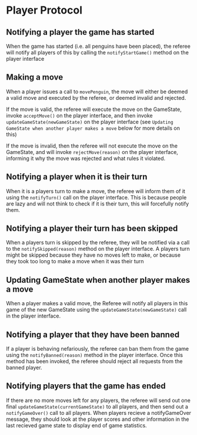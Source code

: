 # Player Protocol

## Notifying a player the game has started

When the game has started (i.e. all penguins have been placed), the referee will notify all players of this by calling the `notifyStartGame()` method on the player interface

## Making a move

When a player issues a call to `movePenguin`, the move will either be deemed a valid move and executed by the referee, or deemed invalid and rejected.

If the move is valid, the referee will execute the move on the GameState, invoke `acceptMove()` on the player interface, and then invoke `updateGameState(newGameState)` on the player interface (see `Updating GameState when another player makes a move` below for more details on this)

If the move is invalid, then the referee will not execute the move on the GameState, and will invoke `rejectMove(reason)` on the player interface, informing it why the move was rejected and what rules it violated.

## Notifying a player when it is their turn

When it is a players turn to make a move, the referee will inform them of it using the `notifyTurn()` call on the player interface. This is because people are lazy and will not think to check if it is their turn, this will forcefully notify them.

## Notifying a player their turn has been skipped

When a players turn is skipped by the referee, they will be notified via a call to the `notifySkipped(reason)` method on the player interface. A players turn might be skipped because they have no moves left to make, or because they took too long to make a move when it was their turn

## Updating GameState when another player makes a move

When a player makes a valid move, the Referee will notify all players in this game of the new GameState using the `updateGameState(newGameState)` call in the player interface.

## Notifying a player that they have been banned

If a player is behaving nefariously, the referee can ban them from the game using the `notifyBanned(reason)` method in the player interface. Once this method has been invoked, the referee should reject all requests from the banned player.

## Notifying players that the game has ended

If there are no more moves left for any players, the referee will send out one final `updateGameState(currentGameState)` to all players, and then send out a `notifyGameOver()` call to all players. When players recieve a notifyGameOver message, they should look at the player scores and other information in the last recieved game state to display end of game statistics.
